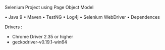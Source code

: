 Selenium Project using Page Object Model

• Java 9
• Maven
• TestNG
• Log4j
• Selenium WebDriver
• Dependences 



Drivers :
- Chrome Driver 2.35 or higher
- geckodriver-v0.19.1-win64
